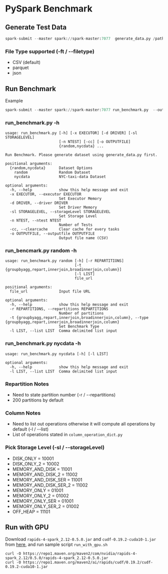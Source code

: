 # PySpark Benchmark

## Generate Test Data
```py
spark-submit --master spark://spark-master:7077  generate_data.py /path/to/test/data/file -r num_rows -p num_partitions
```
### File Type supported (-ft / --filetype)
- CSV (default)
- parquet
- json

## Run Benchmark
Example
```py
spark-submit --master spark://spark-master:7077 run_benchmark.py  --outputfile "test_cpu_nyc_taxi" --clearcache --ntest 5 nycdata --list "q5"
```
### run_benchmark.py -h
```
usage: run_benchmark.py [-h] [-x EXECUTOR] [-d DRIVER] [-sl STORAGELEVEL]
                        [-n NTEST] [-cc] [-o OUTPUTFILE]
                        {random,nycdata} ...

Run Benchmark. Please generate dataset using generate_data.py first.

positional arguments:
  {random,nycdata}      Dataset Options
    random              Random Dataset
    nycdata             NYC-taxi-data Dataset

optional arguments:
  -h, --help            show this help message and exit
  -x EXECUTOR, --executor EXECUTOR
                        Set Executor Memory
  -d DRIVER, --driver DRIVER
                        Set Driver Memory
  -sl STORAGELEVEL, --storageLevel STORAGELEVEL
                        Set Storage Level
  -n NTEST, --ntest NTEST
                        Number of Tests
  -cc, --clearcache     Clear cache for every tasks
  -o OUTPUTFILE, --outputfile OUTPUTFILE
                        Output file name (CSV)
```

### run_bencmark.py random -h
```
usage: run_benchmark.py random [-h] [-r REPARTITIONS]
                               [-t {groupbyagg,repart,innerjoin,broadinnerjoin,column}]
                               [-l LIST]
                               file_url

positional arguments:
  file_url              Input file URL

optional arguments:
  -h, --help            show this help message and exit
  -r REPARTITIONS, --repartitions REPARTITIONS
                        Number of partitions
  -t {groupbyagg,repart,innerjoin,broadinnerjoin,column}, --type {groupbyagg,repart,innerjoin,broadinnerjoin,column}
                        Set Benchmark Type
  -l LIST, --list LIST  Comma delimited list input
```
### run_benchmark.py nycdata -h
```
usage: run_benchmark.py nycdata [-h] [-l LIST]

optional arguments:
  -h, --help            show this help message and exit
  -l LIST, --list LIST  Comma delimited list input
```

### Repartition Notes
- Need to state partition number (-r / --repartitions)
- 200 partitions by default

### Column Notes
- Need to list out operations otherwise it will compute all operations by default (-l / --list)
- List of operations stated in `column_operation_dict.py`
### Pick Storage Level (-sl / --storageLevel)
- DISK_ONLY = 10001
- DISK_ONLY_2 = 10002
- MEMORY_AND_DISK = 11001
- MEMORY_AND_DISK_2 = 11002
- MEMORY_AND_DISK_SER = 11001
- MEMORY_AND_DISK_SER_2 = 11002
- MEMORY_ONLY = 01001
- MEMORY_ONLY_2 = 01002
- MEMORY_ONLY_SER = 01001
- MEMORY_ONLY_SER_2 = 01002
- OFF_HEAP = 11101

## Run with GPU

Download `rapids-4-spark_2.12-0.5.0.jar` and `cudf-0.19.2-cuda10-1.jar` from [here](https://nvidia.github.io/spark-rapids/docs/download.html), and run sample script `run_with_gpu.sh`

```
curl -O https://repo1.maven.org/maven2/com/nvidia/rapids-4-spark_2.12/0.5.0/rapids-4-spark_2.12-0.5.0.jar
curl -O https://repo1.maven.org/maven2/ai/rapids/cudf/0.19.2/cudf-0.19.2-cuda10-1.jar
```